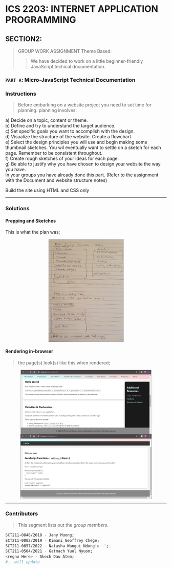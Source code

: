 # ICS 2203: INTERNET APPLICATION PROGRAMMING 
## SECTION2:

> GROUP WORK ASSIGNMENT
> Theme Based:  
>> We have decided to work on a little beginner-friendly JavaScript techical documentation.
### `PART A`: Micro-JavaScript Technical Documentation

### Instructions

> Before embarking on a website project you need to set time for planning. planning involves: 

a) Decide on a topic, content or theme.  
b) Define and try to understand the target audience.  
c) Set specific goals you want to accomplish with the design.  
d) Visualize the structure of the website. Create a flowchart.  
e) Select the design principles you will use and begin making some thumbnail sketches. You wil eventually 
want to settle on a sketch for each page. Remember to be consistent throughout.  
f) Create rough sketches of your ideas for each page.  
g) Be able to justify why you have chosen to design your website the way you have.  
In your groups you have already done this part. (Refer to the assignment with the Document and website structure notes)  

Build the site using HTML and CSS only


---
### Solutions
#### Prepping and Sketches
This is what the plan was;
<p align="center">
  <img align="center" src="./img/prep-sketches.jpg" height="320" title="Micro-JS-Docs" />
</p>

#### Rendering in-browser
> the page(s) look(s) like this when rendered;
<p align="center">
  <img align="center" src="./img/js-docs.png" height="200" title="Micro-JS-Docs" />
  <img align="center" src="./img/page2.png" height="200" title="Micro-JS-Docs" />
</p>


---
### Contributors
> This segment lists out the *group members*.
```bash
SCT211-0848/2018 - Jany Muong;
SCT211-0002/2019 - Kimani Geoffrey Chege;
SCT211-0057/2022 - Natasha Wangui Ndung'u  ';
SCT211-0504/2021 - Gatmach Yuol Nyuon;
<regno Here> - Akech Dau Atem;
#...will update
```
